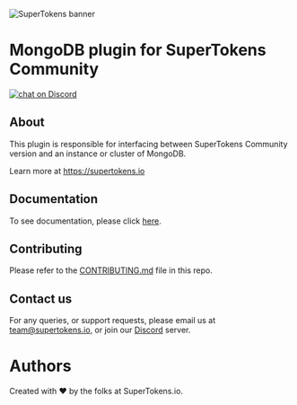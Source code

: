 
![SuperTokens banner](https://raw.githubusercontent.com/supertokens/supertokens-logo/master/images/Artboard%20%E2%80%93%2027%402x.png)

# MongoDB plugin for SuperTokens Community
<a href="https://supertokens.io/discord">
<img src="https://img.shields.io/discord/603466164219281420.svg?logo=discord"
    alt="chat on Discord"></a>

## About
This plugin is responsible for interfacing between SuperTokens Community version and an instance or cluster of MongoDB.

Learn more at https://supertokens.io

## Documentation
To see documentation, please click [here](https://supertokens.io/docs/community/tech-stack).

## Contributing
Please refer to the [CONTRIBUTING.md](https://github.com/supertokens/supertokens-mongodb-plugin/blob/master/CONTRIBUTING.md) file in this repo.

## Contact us
For any queries, or support requests, please email us at team@supertokens.io, or join our [Discord](supertokens.io/discord) server.

# Authors
Created with :heart: by the folks at SuperTokens.io.
